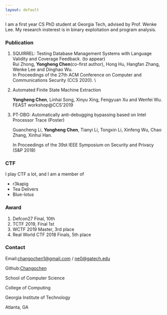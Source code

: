 ```yaml
---
layout: default
---
```


I am a first year CS PhD student at Georgia Tech, advised by Prof. Wenke Lee. My research insterest is in binary exploitation and program analysis.

### Publication
1. SQUIRREL: Testing Database Management Systems with Language Validity and Coverage Feedback. (to appear) \
   Rui Zhong, **Yongheng Chen**(co-first author), Hong Hu, Hangfan Zhang, Wenke Lee and Dinghao Wu. \
   In Proceedings of the 27th ACM Conference on Computer and Communications Security (CCS 2020). \

2. Automated Finite State Machine Extraction

   **Yongheng Chen**, Linhai Song, Xinyu Xing, Fengyuan Xu and Wenfei Wu. FEAST workshop@CCS'2019

3. PT-DBG: Automatically anti-debugging bypassing based on Intel Processor Trace (Poster)

   Guancheng Li, **Yongheng Chen**, Tianyi Li, Tongxin Li, Xinfeng Wu, Chao Zhang, Xinhui Han.

   In Proceedings of the 39st IEEE Symposium on Security and Privacy (S&P 2018)

### CTF
I play CTF a lot, and I am a member of  
- r3kapig
- Tea Delivers
- Blue-lotus

### Award
1. Defcon27 Final, 10th
2. TCTF 2019, Final 1st
3. WCTF 2019 Master, 3rd place
4. Real World CTF 2018 Finals, 5th place

### Contact
Email:changochen1@gmail.com / ne0@gatech.edu

Github:[Changochen](https://github.com/Changochen)

School of Computer Science

College of Computing

Georgia Institute of Technology

Atlanta, GA
